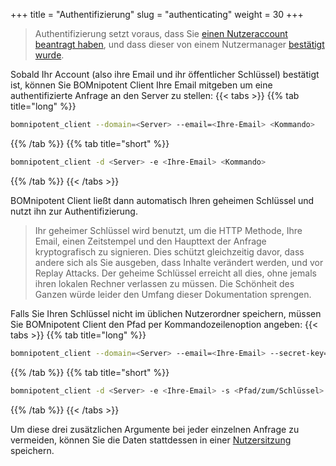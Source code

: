 +++
title = "Authentifizierung"
slug = "authenticating"
weight = 30
+++

> Authentifizierung setzt voraus, dass Sie [einen Nutzeraccount beantragt haben](/de/client/basics/account-creation/), und dass dieser von einem Nutzermanager [bestätigt wurde](/de/client/manager/user-management/user-approval/).

Sobald Ihr Account (also ihre Email und ihr öffentlicher Schlüssel) bestätigt ist, können Sie BOMnipotent Client Ihre Email mitgeben um eine authentifizierte Anfrage an den Server zu stellen:
{{< tabs >}}
{{% tab title="long" %}}
```bash
bomnipotent_client --domain=<Server> --email=<Ihre-Email> <Kommando>
```
{{% /tab %}}
{{% tab title="short" %}}
```bash
bomnipotent_client -d <Server> -e <Ihre-Email> <Kommando>
```
{{% /tab %}}
{{< /tabs >}}

BOMnipotent Client ließt dann automatisch Ihren geheimen Schlüssel und nutzt ihn zur Authentifizierung.

> Ihr geheimer Schlüssel wird benutzt, um die HTTP Methode, Ihre Email, einen Zeitstempel und den Haupttext der Anfrage kryptografisch zu signieren. Dies schützt gleichzeitig davor, dass andere sich als Sie ausgeben, dass Inhalte verändert werden, und vor Replay Attacks. Der geheime Schlüssel erreicht all dies, ohne jemals ihren lokalen Rechner verlassen zu müssen. Die Schönheit des Ganzen würde leider den Umfang dieser Dokumentation sprengen.

Falls Sie Ihren Schlüssel nicht im üblichen Nutzerordner speichern, müssen Sie BOMnipotent Client den Pfad per Kommandozeilenoption angeben:
{{< tabs >}}
{{% tab title="long" %}}
```bash
bomnipotent_client --domain=<Server> --email=<Ihre-Email> --secret-key=<Pfad/zum/Schlüssel> <Kommando>
```
{{% /tab %}}
{{% tab title="short" %}}
```bash
bomnipotent_client -d <Server> -e <Ihre-Email> -s <Pfad/zum/Schlüssel> <Kommando>
```
{{% /tab %}}
{{< /tabs >}}

Um diese drei zusätzlichen Argumente bei jeder einzelnen Anfrage zu vermeiden, können Sie die Daten stattdessen in einer [Nutzersitzung](/de/client/basics/user-session/) speichern.
